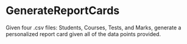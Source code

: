 # GenerateReportCards
Given four .csv files: Students, Courses, Tests, and Marks, generate a personalized report card given all of the data points provided.
